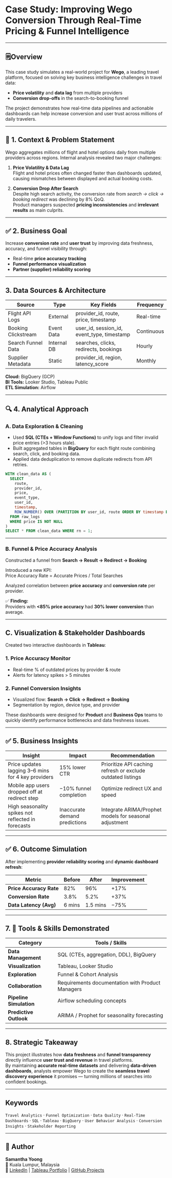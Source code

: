 #  Case Study: Improving Wego Conversion Through Real-Time Pricing & Funnel Intelligence  

---

## 🗒️Overview

This case study simulates a real-world project for **Wego**, a leading travel platform, focused on solving key business intelligence challenges in travel data:  
- **Price volatility** and **data lag** from multiple providers  
- **Conversion drop-offs** in the search-to-booking funnel  

The project demonstrates how real-time data pipelines and actionable dashboards can help increase conversion and user trust across millions of daily travelers.

---

## 📍 1. Context & Problem Statement

Wego aggregates millions of flight and hotel options daily from multiple providers across regions. Internal analysis revealed two major challenges:

1. **Price Volatility & Data Lag**  
   Flight and hotel prices often changed faster than dashboards updated, causing mismatches between displayed and actual booking costs.

2. **Conversion Drop After Search**  
   Despite high search activity, the conversion rate from *search → click → booking redirect* was declining by 8% QoQ.  
   Product managers suspected **pricing inconsistencies** and **irrelevant results** as main culprits.

---

## ✅ 2. Business Goal

Increase **conversion rate** and **user trust** by improving data freshness, accuracy, and funnel visibility through:

- Real-time **price accuracy tracking**  
- **Funnel performance visualization**  
- **Partner (supplier) reliability scoring**

---

##  3. Data Sources & Architecture

| Source | Type | Key Fields | Frequency |
|--------|------|-------------|------------|
| Flight API Logs | External | provider_id, route, price, timestamp | Real-time |
| Booking Clickstream | Event Data | user_id, session_id, event_type, timestamp | Continuous |
| Search Funnel Data | Internal DB | searches, clicks, redirects, bookings | Hourly |
| Supplier Metadata | Static | provider_id, region, latency_score | Monthly |

**Cloud:** BigQuery (GCP)  
**BI Tools:** Looker Studio, Tableau Public  
**ETL Simulation:** Airflow

---

## 🔍 4. Analytical Approach

### A. Data Exploration & Cleaning
- Used **SQL (CTEs + Window Functions)** to unify logs and filter invalid price entries (>3 hours stale).  
- Built aggregated tables in **BigQuery** for each flight route combining search, click, and booking data.  
- Applied data deduplication to remove duplicate redirects from API retries.

```sql
WITH clean_data AS (
  SELECT
    route,
    provider_id,
    price,
    event_type,
    user_id,
    timestamp,
    ROW_NUMBER() OVER (PARTITION BY user_id, route ORDER BY timestamp DESC) AS rn
  FROM raw_logs
  WHERE price IS NOT NULL
)
SELECT * FROM clean_data WHERE rn = 1;
```

---

### **B. Funnel & Price Accuracy Analysis**

Constructed a funnel from **Search → Result → Redirect → Booking**  

Introduced a new KPI:  
Price Accuracy Rate = Accurate Prices / Total Searches


Analyzed correlation between **price accuracy** and **conversion rate** per provider.  

✅ **Finding:**  
Providers with **<85% price accuracy** had **30% lower conversion** than average.

---

## **C. Visualization & Stakeholder Dashboards**

Created two interactive dashboards in **Tableau**:

### **1. Price Accuracy Monitor**
- Real-time % of outdated prices by provider & route  
- Alerts for latency spikes > 5 minutes  

### **2. Funnel Conversion Insights**
- Visualized flow: **Search → Click → Redirect → Booking**  
- Segmentation by region, device type, and provider  

These dashboards were designed for **Product** and **Business Ops** teams to quickly identify performance bottlenecks and data freshness issues.

---

## ✅ **5. Business Insights**

| Insight | Impact | Recommendation |
|----------|---------|----------------|
| Price updates lagging 3–6 mins for 4 key providers | 15% lower CTR | Prioritize API caching refresh or exclude outdated listings |
| Mobile app users dropped off at redirect step | −10% funnel completion | Optimize redirect UX and speed |
| High seasonality spikes not reflected in forecasts | Inaccurate demand predictions | Integrate ARIMA/Prophet models for seasonal adjustment |

---

## ✅ **6. Outcome Simulation**

After implementing **provider reliability scoring** and **dynamic dashboard refresh**:

| Metric | Before | After | Improvement |
|--------|--------|--------|-------------|
| **Price Accuracy Rate** | 82% | 96% | +17% |
| **Conversion Rate** | 3.8% | 5.2% | +37% |
| **Data Latency (Avg)** | 6 mins | 1.5 mins | −75% |

---

##  **7. 📌 Tools & Skills Demonstrated**

| Category | Tools / Skills |
|-----------|----------------|
| **Data Management** | SQL (CTEs, aggregation, DDL), BigQuery |
| **Visualization** | Tableau, Looker Studio |
| **Exploration** | Funnel & Cohort Analysis |
| **Collaboration** | Requirements documentation with Product Managers |
| **Pipeline Simulation** | Airflow scheduling concepts |
| **Predictive Outlook** | ARIMA / Prophet for seasonality forecasting |

---

##  **8. Strategic Takeaway**

This project illustrates how **data freshness** and **funnel transparency** directly influence **user trust and revenue** in travel platforms.  
By maintaining **accurate real-time datasets** and delivering **data-driven dashboards**, analysts empower Wego to create the **seamless travel discovery experience** it promises — turning millions of searches into confident bookings.

---

##  **Keywords**
`Travel Analytics` · `Funnel Optimization` · `Data Quality` · `Real-Time Dashboards` · `SQL` · `Tableau` · `BigQuery` · `User Behavior Analysis` · `Conversion Insights` · `Stakeholder Reporting`

---

## 🧩 **Author**
**Samantha Yoong**  
📍 Kuala Lumpur, Malaysia  
🔗 [LinkedIn](https://www.linkedin.com/in/samantha-yoong-8551b4226/) | [Tableau Portfolio](https://public.tableau.com/app/profile/samantha.yoong/vizzes) | [GitHub Projects](https://samanthayoong.github.io/my-portfolio/)




